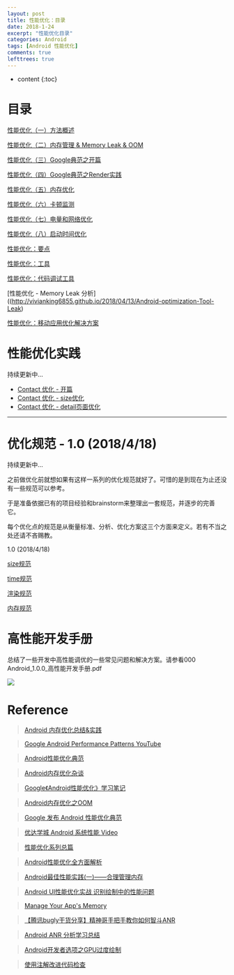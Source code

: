 ```yaml
---
layout: post
title: 性能优化：目录
date: 2018-1-24
excerpt: "性能优化目录"
categories: Android
tags: [Android 性能优化]
comments: true
lefttrees: true
---
```


* content
{:toc}




# 目录


[性能优化（一）方法概述](http://vivianking6855.github.io/2017/02/27/Android-optimization-1-method/)

[性能优化（二）内存管理 & Memory Leak & OOM](http://vivianking6855.github.io/2017/02/27/Android-optimization-2-OOM/)

[性能优化（三）Google典范之开篇](http://vivianking6855.github.io/2017/03/13/Android-optimization-3-Google-Publish/)

[性能优化（四）Google典范之Render实践](http://vivianking6855.github.io/2017/03/14/Android-optimization-4-Google-Publish-Render/)

[性能优化（五）内存优化](http://vivianking6855.github.io/2018/03/05/Android-optimization-5-Memory/)

[性能优化（六）卡顿监测](http://vivianking6855.github.io/2018/03/05/Android-optimization-6-Block/)

[性能优化（七）电量和网络优化](http://vivianking6855.github.io/2018/04/11/Android-optimization-7-Power/)

[性能优化（八）启动时间优化](http://vivianking6855.github.io/2018/04/11/Android-optimization-8-Launch-Time/)

[性能优化：要点](http://vivianking6855.github.io/2018/01/24/Android-optimization-critical/)

[性能优化：工具](http://vivianking6855.github.io/2017/12/26/Android-optimization-Tool/)

[性能优化：代码调试工具](http://vivianking6855.github.io/2018/04/13/Android-optimization-Tool-Code/)

[性能优化 - Memory Leak 分析]((http://vivianking6855.github.io/2018/04/13/Android-optimization-Tool-Leak)

[性能优化：移动应用优化解决方案](http://vivianking6855.github.io/2018/04/11/Android-optimization-resolution/)


# 性能优化实践

持续更新中...

- [Contact 优化 - 开篇](http://vivianking6855.github.io/2017/12/26/Contact-Optimization-1/)
- [Contact 优化 - size优化](http://vivianking6855.github.io/2017/12/27/Contact-Optimization-2/)
- [Contact 优化 - detail页面优化](http://vivianking6855.github.io/2018/01/04/Contact-Optimization-3/)

---

# 优化规范 - 1.0 (2018/4/18)

持续更新中...

之前做优化前就想如果有这样一系列的优化规范就好了。可惜的是到现在为止还没有一些规范可以参考。

于是准备依据已有的项目经验和brainstorm来整理出一套规范，并逐步的完善它。

每个优化点的规范是从衡量标准、分析、优化方案这三个方面来定义。若有不当之处还请不吝赐教。

1.0 (2018/4/18)

[size规范](http://vivianking6855.github.io/2018/04/18/Rule-Size/)

[time规范](http://vivianking6855.github.io/2018/04/19/Rule-Time/)

[渲染规范](http://vivianking6855.github.io/2018/04/20/Rule-Render/)

[内存规范](http://vivianking6855.github.io/2018/04/20/Rule-Memory/)

# 高性能开发手册

总结了一些开发中高性能调优的一些常见问题和解决方案。请参看000 Android_1.0.0_高性能开发手册.pdf

![](https://i.imgur.com/5DGx9RS.jpg)

# Reference

> [Android 内存优化总结&实践](https://mp.weixin.qq.com/s/2MsEAR9pQfMr1Sfs7cPdWQ)

> [Google Android Performance Patterns YouTube ](https://www.youtube.com/playlist?list=PLWz5rJ2EKKc9CBxr3BVjPTPoDPLdPIFCE)

> [Android性能优化典范](http://hukai.me/android-performance-patterns-season-6/)

> [Android内存优化杂谈](https://blog.csdn.net/chenkai19920410/article/details/50341127)

> [Google《Android性能优化》学习笔记](https://www.csdn.net/article/2015-04-15/2824477-android-performance/4)

> [Android内存优化之OOM](http://www.csdn.net/article/2015-09-18/2825737/5)

> [Google 发布 Android 性能优化典范](http://www.oschina.net/news/60157/android-performance-patterns?sid=07vbqo00ovnh233e0ain6ue5a6)

> [优达学城 Android 系统性能 Video](https://cn.udacity.com/course/android-performance--ud825)

> [性能优化系列总篇](http://www.trinea.cn/android/database-performance/)

> [Android性能优化全方面解析](http://blog.csdn.net/sw950729/article/details/72124008)

> [Android最佳性能实践(一)——合理管理内存 ](http://blog.csdn.net/guolin_blog/article/details/42238627)

> [Android UI性能优化实战 识别绘制中的性能问题](http://blog.csdn.net/lmj623565791/article/details/45556391/)

> [Manage Your App's Memory](https://developer.android.google.cn/topic/performance/memory.html)

> [【腾讯bugly干货分享】精神哥手把手教你如何智斗ANR](http://blog.csdn.net/tencent_bugly/article/details/46650675)
 
> [Android ANR 分析学习总结](http://blog.csdn.net/nothingl3/article/details/52800182)

> [Android开发者选项之GPU过度绘制](http://blog.csdn.net/u012209506/article/details/52788099)

> [使用注解改进代码检查](https://developer.android.com/studio/write/annotations.html)